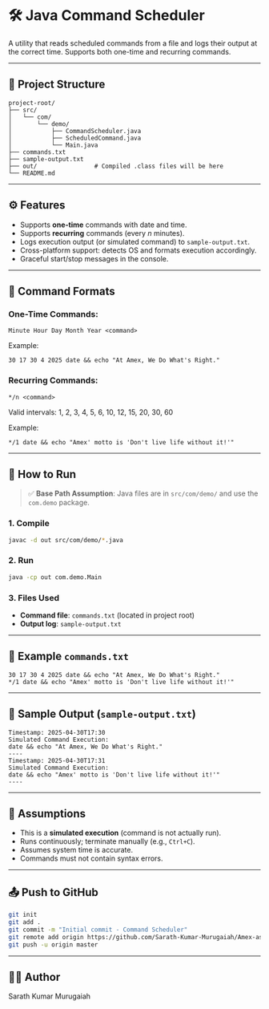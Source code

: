 # 🛠️ Java Command Scheduler

A utility that reads scheduled commands from a file and logs their output at the correct time. Supports both one-time and recurring commands.

---

## 📁 Project Structure

```
project-root/
├── src/
│   └── com/
│       └── demo/
│           ├── CommandScheduler.java
│           ├── ScheduledCommand.java
│           └── Main.java
├── commands.txt
├── sample-output.txt
├── out/                # Compiled .class files will be here
└── README.md
```

---

## ⚙️ Features

- Supports **one-time** commands with date and time.
- Supports **recurring** commands (every *n* minutes).
- Logs execution output (or simulated command) to `sample-output.txt`.
- Cross-platform support: detects OS and formats execution accordingly.
- Graceful start/stop messages in the console.

---

## 📌 Command Formats

### One-Time Commands:
```
Minute Hour Day Month Year <command>
```
Example:
```
30 17 30 4 2025 date && echo "At Amex, We Do What's Right."
```

### Recurring Commands:
```
*/n <command>
```
Valid intervals: 1, 2, 3, 4, 5, 6, 10, 12, 15, 20, 30, 60

Example:
```
*/1 date && echo "Amex' motto is 'Don't live life without it!'"
```

---

## 🚀 How to Run

> ✅ **Base Path Assumption**: Java files are in `src/com/demo/` and use the `com.demo` package.

### 1. Compile

```bash
javac -d out src/com/demo/*.java
```

### 2. Run

```bash
java -cp out com.demo.Main
```

### 3. Files Used

- **Command file**: `commands.txt` (located in project root)
- **Output log**: `sample-output.txt`

---

## 📝 Example `commands.txt`

```text
30 17 30 4 2025 date && echo "At Amex, We Do What's Right."
*/1 date && echo "Amex' motto is 'Don't live life without it!'"
```

---

## 🧪 Sample Output (`sample-output.txt`)

```text
Timestamp: 2025-04-30T17:30
Simulated Command Execution:
date && echo "At Amex, We Do What's Right."
----
Timestamp: 2025-04-30T17:31
Simulated Command Execution:
date && echo "Amex' motto is 'Don't live life without it!'"
----
```

---

## 📌 Assumptions

- This is a **simulated execution** (command is not actually run).
- Runs continuously; terminate manually (e.g., `Ctrl+C`).
- Assumes system time is accurate.
- Commands must not contain syntax errors.

---

## 📤 Push to GitHub

```bash
git init
git add .
git commit -m "Initial commit - Command Scheduler"
git remote add origin https://github.com/Sarath-Kumar-Murugaiah/Amex-assessment.git
git push -u origin master
```

---


## 🧑‍💻 Author

Sarath Kumar Murugaiah